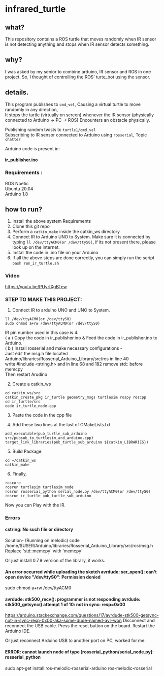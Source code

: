 # infrared_turtle

## what?
This repository contains a ROS turtle that moves randomly when IR sensor is not detecting anything and stops when IR sensor detects something.  

## why?
I was asked by my senior to combine arduino, IR sensor and ROS in one project. So, I thought of controlling the ROS' turte_bot using the sensor.  

## details.  

This program publishes to `cmd_vel`, Causing a virtual turtle to move randomly in any direction,  
It stops the turtle (virtually on screen) whenever the IR sensor (physically connected to Arduino -> PC -> ROS) Encounters an obstacle physically.  

Publishing random twists to `turtle1/cmd_vel`  
Subscribing to IR sensor connected to Arduino using `rosserial`, Topic `chatter`  

Arduino code is present in:  
#### ir_publisher.ino  

### Requirements :  
ROS Noetic  
Ubuntu 20.04  
Arduino 1.8  

## how to run?  

1) Install the above system Requirements
2) Clone this git repo
3) Perform a `catkin_make` inside the catkin_ws directory
4) Connect IR to Arduino UNO to System. Make sure it is connected by typing `ll /dev/ttyACM0(or /dev/ttyS0)`, if its not present there, please look up on the internet.
5) Install the code in .ino file on your Arduino
6) If all the above steps are done correctly, you can simply run the script
   ```bash run_ir_turtle.sh```
   
### Video
https://youtu.be/PUyrIXgBTew

### STEP TO MAKE THIS PROJECT:  

1) Connect IR to arduino UNO and UNO to System.  
```
ll /dev/ttyACM0(or /dev/ttyS0)  
sudo chmod a+rw /dev/ttyACM0(or /dev/ttyS0)  
```
IR pin number used in this case is 4.  
( a ) Copy the code in ir_publisher.ino & Feed the code in ir_publisher.ino to Arduino.  
( b ) Install rosserial and make necessary configurations -  
     Just edit the msg.h file located Arduino/libraries/Rosserial_Arduino_Library/src/ros in line 40  
     write #include <string.h> and in line 68 and 182 remove std:: before memcpy  
     Then restart Arudino  


2) Create a catkin_ws  
```
cd catkin_ws/src  
catkin_create_pkg ir_turtle geometry_msgs turtlesim rospy roscpp  
cd ir_turtle/src  
code ir_turtle_node.cpp  
```
3) Paste the code in the cpp file  

4) Add these two lines at the last of CMakeLists.txt  

```
add_executable(pub_turtle_sub_arduino src/pubsub_to_turtlesim_and_arduino.cpp)  
target_link_libraries(pub_turtle_sub_arduino ${catkin_LIBRARIES})  
```

5) Build Package  
```
cd ~/catkin_ws  
catkin_make  
```

6) Finally,  
```
roscore  
rosrun turtlesim turtlesim_node  
rosrun rosserial_python serial_node.py /dev/ttyACM0(or /dev/ttyS0)  
rosrun ir_turtle pub_turtle_sub_arduino  
```

Now you can Play with the IR.  



### Errors 
#### cstring: No such file or directory
Solution-
(Running on melodic)
code /home/$USER/Arduino/libraries/Rosserial_Arduino_Library/src/ros/msg.h
Replace 'std::memcpy' with 'memcpy'

Or just install 0.7.9 version of the library, it works.

#### An error occurred while uploading the sketch avrdude: ser_open(): can't open device "/dev/ttyS0": Permission denied
sudo chmod a+rw /dev/ttyACM0

#### avrdude: stk500_recv(): programmer is not responding avrdude: stk500_getsync() attempt 1 of 10: not in sync: resp=0x00
https://arduino.stackexchange.com/questions/17/avrdude-stk500-getsync-not-in-sync-resp-0x00-aka-some-dude-named-avr-won
Disconnect and reconnect the USB cable.
Press the reset button on the board.
Restart the Arduino IDE.

Or just reconnect Arduino USB to another port on PC, worked for me.

#### ERROR: cannot launch node of type [rosserial_python/serial_node.py]: rosserial_python
sudo apt-get install ros-melodic-rosserial-arduino ros-melodic-rosserial
